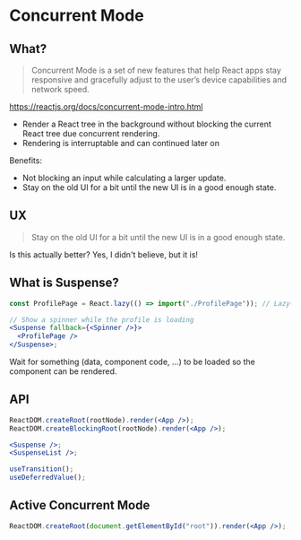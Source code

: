 # Concurrent Mode

## What?

> Concurrent Mode is a set of new features that help React apps stay responsive and gracefully adjust to the user’s device capabilities and network speed.

https://reactjs.org/docs/concurrent-mode-intro.html

- Render a React tree in the background without blocking the current React tree due concurrent rendering.
- Rendering is interruptable and can continued later on

Benefits:

- Not blocking an input while calculating a larger update.
- Stay on the old UI for a bit until the new UI is in a good enough state.

## UX

> Stay on the old UI for a bit until the new UI is in a good enough state.

Is this actually better? Yes, I didn't believe, but it is!

## What is Suspense?

```jsx
const ProfilePage = React.lazy(() => import("./ProfilePage")); // Lazy-loaded

// Show a spinner while the profile is loading
<Suspense fallback={<Spinner />}>
  <ProfilePage />
</Suspense>;
```

Wait for something (data, component code, …) to be loaded so the component can be rendered.

## API

```jsx
ReactDOM.createRoot(rootNode).render(<App />);
ReactDOM.createBlockingRoot(rootNode).render(<App />);

<Suspense />;
<SuspenseList />;

useTransition();
useDeferredValue();
```

## Active Concurrent Mode

```jsx
ReactDOM.createRoot(document.getElementById("root")).render(<App />);
```
